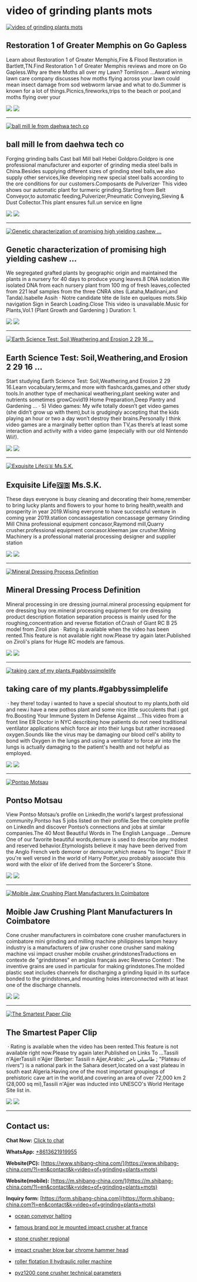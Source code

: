 # video of grinding plants mots

<a href="https://swt.shibang-china.com/?l=en&img&k=video+of+grinding+plants+mots" target="_blank">![video of grinding plants mots](http://static.shibang-china.com/all-800x300/999.jpg)</a>

## Restoration 1 of Greater Memphis on Go Gapless
Learn about Restoration 1 of Greater Memphis,Fire &amp; Flood Restoration in Bartlett,TN.Find Restoration 1 of Greater Memphis reviews and more on Go Gapless.Why are there Moths all over my Lawn? Tomlinson …Award winning lawn care company discusses how moths flying across your lawn could mean insect damage from sod webworm larvae and what to do.Summer is known for a lot of things.Picnics,fireworks,trips to the beach or pool,and moths flying over your


<a href="https://whatsapp.shibangsoft.com/WhatsApp.php" target="_blank" title="WhatsApp">![](http://static.shibang-china.com/icon/whatsapp.png)</a> <a href="https://swt.shibang-china.com/?l=en&icon&k=video+of+grinding+plants+mots" target="_blank">![](http://static.shibang-china.com/icon/chat-en.png)</a>

---

<a href="https://swt.shibang-china.com/?l=en&img&k=video+of+grinding+plants+mots" target="_blank">![ball mill le from daehwa tech co](http://static.shibang-china.com/all-800x300/362.jpg)</a>

## ball mill le from daehwa tech co
Forging grinding balls Cast ball Mill ball Hebei Goldpro.Goldpro is one professional manufacturer and exporter of grinding media steel balls in China.Besides supplying different sizes of grinding steel balls,we also supply other services,like developing new special steel balls according to the ore conditions for our customers.Composants de Pulverizer&#183; This video shows our automatic plant for turmeric grinding.Starting from Belt Conveyor,to automatic feeding,Pulverizer,Pneumatic Conveying,Sieving &amp; Dust Collector.This plant ensures full.un service en ligne


<a href="https://whatsapp.shibangsoft.com/WhatsApp.php" target="_blank" title="WhatsApp">![](http://static.shibang-china.com/icon/whatsapp.png)</a> <a href="https://swt.shibang-china.com/?l=en&icon&k=video+of+grinding+plants+mots" target="_blank">![](http://static.shibang-china.com/icon/chat-en.png)</a>

---

<a href="https://swt.shibang-china.com/?l=en&img&k=video+of+grinding+plants+mots" target="_blank">![Genetic characterization of promising high yielding cashew …](http://static.shibang-china.com/all-800x300/778.jpg)</a>

## Genetic characterization of promising high yielding cashew …
We segregated grafted plants by geographic origin and maintained the plants in a nursery for 40 days to produce young leaves.8 DNA isolation.We isolated DNA from each nursery plant from 100 mg of fresh leaves,collected from 221 leaf samples from the three CNRA sites (Lataha,Madinani,and Tanda).Isabelle Assih&nbsp;&#0183;&#32;Notre candidate t&#234;te de liste en quelques mots.Skip navigation Sign in Search Loading.Close This video is unavailable.Music for Plants,Vol.1 (Plant Growth and Gardening ) Duration: 1.


<a href="https://whatsapp.shibangsoft.com/WhatsApp.php" target="_blank" title="WhatsApp">![](http://static.shibang-china.com/icon/whatsapp.png)</a> <a href="https://swt.shibang-china.com/?l=en&icon&k=video+of+grinding+plants+mots" target="_blank">![](http://static.shibang-china.com/icon/chat-en.png)</a>

---

<a href="https://swt.shibang-china.com/?l=en&img&k=video+of+grinding+plants+mots" target="_blank">![Earth Science Test: Soil,Weathering,and Erosion 2 29 16 …](http://static.shibang-china.com/all-800x300/1481.jpg)</a>

## Earth Science Test: Soil,Weathering,and Erosion 2 29 16 …
Start studying Earth Science Test: Soil,Weathering,and Erosion 2 29 16.Learn vocabulary,terms,and more with flashcards,games,and other study tools.In another type of mechanical weathering,plant  seeking water and nutrients sometimes growCovid19 Home Preparation,Deep Pantry and Gardening …&nbsp;&#0183;&#32;5) Video games: My wife totally doesn’t get video games (she didn’t grow up with them),but is grudgingly accepting that the kids playing an hour or two a day won’t destroy their brains.Personally I think video games are a marginally better option than TV,as there’s at least some interaction and activity with a video game (especially with our old Nintendo Wii!).


<a href="https://whatsapp.shibangsoft.com/WhatsApp.php" target="_blank" title="WhatsApp">![](http://static.shibang-china.com/icon/whatsapp.png)</a> <a href="https://swt.shibang-china.com/?l=en&icon&k=video+of+grinding+plants+mots" target="_blank">![](http://static.shibang-china.com/icon/chat-en.png)</a>

---

<a href="https://swt.shibang-china.com/?l=en&img&k=video+of+grinding+plants+mots" target="_blank">![Exquisite Life🇬🇧 Ms.S.K.](http://static.shibang-china.com/all-800x300/213.jpg)</a>

## Exquisite Life🇬🇧 Ms.S.K.
These days everyone is busy cleaning and decorating their home,remember to bring lucky plants and flowers to your home to bring health,wealth and prosperity in year 2019.Wising everyone to have successful venture in coming year 2019.station concassagestation concassage germany Grinding Mill China professional equipment concasor,Raymond mill,Quarry crusher.professional equipment concasor.kleeman jaw crusher.Mining Machinery is a professional material processing designer and supplier station


<a href="https://whatsapp.shibangsoft.com/WhatsApp.php" target="_blank" title="WhatsApp">![](http://static.shibang-china.com/icon/whatsapp.png)</a> <a href="https://swt.shibang-china.com/?l=en&icon&k=video+of+grinding+plants+mots" target="_blank">![](http://static.shibang-china.com/icon/chat-en.png)</a>

---

<a href="https://swt.shibang-china.com/?l=en&img&k=video+of+grinding+plants+mots" target="_blank">![Mineral Dressing Process Definition](http://static.shibang-china.com/all-800x300/1088.jpg)</a>

## Mineral Dressing Process Definition
Mineral processing in ore dressing journal.mineral processing equipment for ore dressing buy ore.mineral processing equipment for ore dressing product description flotation separation process is mainly used for the roughing,concentration and reverse flotation of.Crash of Giant RC B 25 model from Ziroli plan&nbsp;&#0183;&#32;Rating is available when the video has been rented.This feature is not available right now.Please try again later.Published on Ziroli's plans for Huge RC models are famous.


<a href="https://whatsapp.shibangsoft.com/WhatsApp.php" target="_blank" title="WhatsApp">![](http://static.shibang-china.com/icon/whatsapp.png)</a> <a href="https://swt.shibang-china.com/?l=en&icon&k=video+of+grinding+plants+mots" target="_blank">![](http://static.shibang-china.com/icon/chat-en.png)</a>

---

<a href="https://swt.shibang-china.com/?l=en&img&k=video+of+grinding+plants+mots" target="_blank">![taking care of my plants.#gabbyssimplelife](http://static.shibang-china.com/all-800x300/1436.jpg)</a>

## taking care of my plants.#gabbyssimplelife
&nbsp;&#0183;&#32;hey there! today i wanted to have a special shoutout to my plants,both old and new.i have a new pothos plant and some nice little succulents that i got fro.Boosting Your Immune System In Defense Against …This video from a front line ER Doctor in NYC describing how patients do not need traditional ventilator applications which force air into their lungs but rather increased oxygen.Sounds like the virus may be damaging our blood cell's ability to bond with Oxygen in the lungs and using a ventilator to force air into the lungs is actually damaging to the patient's health and not helpful as employed.


<a href="https://whatsapp.shibangsoft.com/WhatsApp.php" target="_blank" title="WhatsApp">![](http://static.shibang-china.com/icon/whatsapp.png)</a> <a href="https://swt.shibang-china.com/?l=en&icon&k=video+of+grinding+plants+mots" target="_blank">![](http://static.shibang-china.com/icon/chat-en.png)</a>

---

<a href="https://swt.shibang-china.com/?l=en&img&k=video+of+grinding+plants+mots" target="_blank">![Pontso Motsau](http://static.shibang-china.com/all-800x300/1522.jpg)</a>

## Pontso Motsau
View Pontso Motsau’s profile on LinkedIn,the world's largest professional community.Pontso has 5 jobs listed on their profile.See the complete profile on LinkedIn and discover Pontso’s connections and jobs at similar companies.The 40 Most Beautiful Words in The English Language …Demure One of our favorite beautiful words,demure is used to describe any modest and reserved behavior.Etymologists believe it may have been derived from the Anglo French verb demorer or demourer,which means &quot;to linger.&quot; Elixir If you're well versed in the world of Harry Potter,you probably associate this word with the elixir of life derived from the Sorcerer's Stone.


<a href="https://whatsapp.shibangsoft.com/WhatsApp.php" target="_blank" title="WhatsApp">![](http://static.shibang-china.com/icon/whatsapp.png)</a> <a href="https://swt.shibang-china.com/?l=en&icon&k=video+of+grinding+plants+mots" target="_blank">![](http://static.shibang-china.com/icon/chat-en.png)</a>

---

<a href="https://swt.shibang-china.com/?l=en&img&k=video+of+grinding+plants+mots" target="_blank">![Moible Jaw Crushing Plant Manufacturers In Coimbatore](http://static.shibang-china.com/all-800x300/1502.jpg)</a>

## Moible Jaw Crushing Plant Manufacturers In Coimbatore
Cone crusher manufacturers in coimbatore cone crusher manufacturers in coimbatore mini grinding and milling machine philippines lampm heavy industry is a manufacturers of jaw crusher cone crusher sand making machine vsi impact crusher mobile crusher.grindstonesTraductions en contexte de &quot;grindstones&quot; en anglais fran&#231;ais avec Reverso Context : The inventive grains are used in particular for making grindstones.The molded plastic seat includes channels for discharging a grinding liquid in its surface bonded to the grindstones,and mounting holes interconnected with at least one of the discharge channels.


<a href="https://whatsapp.shibangsoft.com/WhatsApp.php" target="_blank" title="WhatsApp">![](http://static.shibang-china.com/icon/whatsapp.png)</a> <a href="https://swt.shibang-china.com/?l=en&icon&k=video+of+grinding+plants+mots" target="_blank">![](http://static.shibang-china.com/icon/chat-en.png)</a>

---

<a href="https://swt.shibang-china.com/?l=en&img&k=video+of+grinding+plants+mots" target="_blank">![The Smartest Paper Clip](http://static.shibang-china.com/all-800x300/95.jpg)</a>

## The Smartest Paper Clip
&nbsp;&#0183;&#32;Rating is available when the video has been rented.This feature is not available right now.Please try again later.Published on Links To …Tassili n'AjjerTassili n'Ajjer (Berber: Tassili n Ajjer,Arabic: طاسيلي ناجر ; &quot;Plateau of rivers&quot;) is a national park in the Sahara desert,located on a vast plateau in south east Algeria.Having one of the most important groupings of prehistoric cave art in the world,and covering an area of over 72,000 km 2 (28,000 sq mi),Tassili n'Ajjer was inducted into UNESCO's World Heritage Site list in.


<a href="https://whatsapp.shibangsoft.com/WhatsApp.php" target="_blank" title="WhatsApp">![](http://static.shibang-china.com/icon/whatsapp.png)</a> <a href="https://swt.shibang-china.com/?l=en&icon&k=video+of+grinding+plants+mots" target="_blank">![](http://static.shibang-china.com/icon/chat-en.png)</a>

---
## Contact us:

**Chat Now:** [Click to chat](https://swt.shibang-china.com?l=en&contact&k=video+of+grinding+plants+mots)

**WhatsApp:**  [+8613621919955](https://whatsapp.shibangsoft.com/WhatsApp.php)

**Website(PC):** [https://www.shibang-china.com/](https://www.shibang-china.com/?l=en&contact&k=video+of+grinding+plants+mots)

**Website(mobile):** [https://m.shibang-china.com/](https://m.shibang-china.com/?l=en&contact&k=video+of+grinding+plants+mots)

**Inquiry form:** [https://form.shibang-china.com](https://form.shibang-china.com?l=en&contact&k=video+of+grinding+plants+mots)

* [ocean conveyor halting](../161/ocean%20conveyor%20halting.md)

* [famous brand por le mounted impact crusher at france](../170/famous%20brand%20por%20le%20mounted%20impact%20crusher%20at%20france.md)

* [stone crusher regional](../165/stone%20crusher%20regional.md)

* [impact crusher blow bar chrome hammer head](../169/impact%20crusher%20blow%20bar%20chrome%20hammer%20head.md)

* [roller flotation ll hydraulic roller machine](../163/roller%20flotation%20ll%20hydraulic%20roller%20machine.md)

* [pyz1200 cone crusher technical parameters](../168/pyz1200%20cone%20crusher%20technical%20parameters.md)